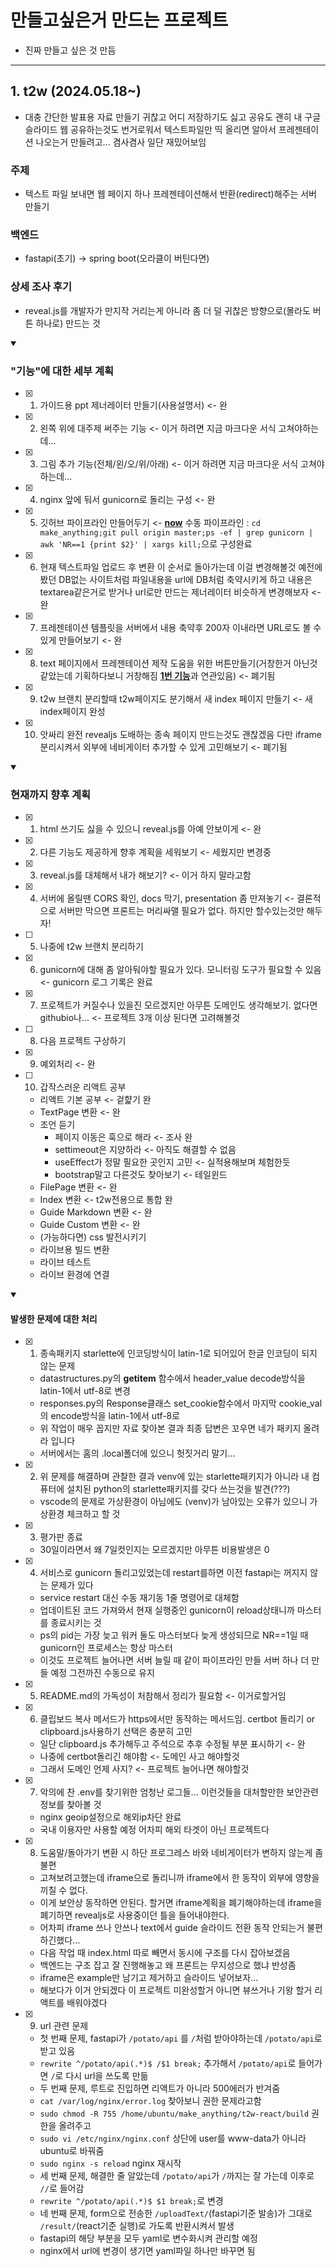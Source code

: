 # 만들고싶은거 만드는 프로젝트

- 진짜 만들고 싶은 것 만듬

---

## 1. t2w (2024.05.18~)

- 대충 간단한 발표용 자료 만들기 귀찮고 어디 저장하기도 싫고 공유도 괜히 내 구글 슬라이드 웹 공유하는것도 번거로워서 텍스트파일만 띡 올리면 알아서 프레젠테이션 나오는거 만들려고... 겸사겸사 일단 재밌어보임

### 주제

- 텍스트 파일 보내면 웹 페이지 하나 프레젠테이션해서 반환(redirect)해주는 서버 만들기

### 백엔드

- fastapi(초기) -> spring boot(오라클이 버틴다면)

### 상세 조사 후기 

- reveal.js를 개발자가 만지작 거리는게 아니라 좀 더 덜 귀찮은 방향으로(몰라도 버튼 하나로) 만드는 것

<details open>
<summary><h3>"기능"에 대한 세부 계획</h3></summary>
<div markdown="1">   

- [X] 1. 가이드용 ppt 제너레이터 만들기(사용설명서) <- 완

- [X] 2. 왼쪽 위에 대주제 써주는 기능 <- 이거 하려면 지금 마크다운 서식 고쳐야하는데...

- [X] 3. 그림 추가 기능(전체/왼/오/위/아래) <- 이거 하려면 지금 마크다운 서식 고쳐야하는데...

- [X] 4. nginx 앞에 둬서 gunicorn로 돌리는 구성 <- 완

- [X] 5. 깃허브 파이프라인 만들어두기 <- <U>**now**</U> 수동 파이프라인 : `cd make_anything;git pull origin master;ps -ef | grep gunicorn | awk 'NR==1 {print $2}' | xargs kill;`으로 구성완료

- [X] 6. 현재 텍스트파일 업로드 후 변환 이 순서로 돌아가는데 이걸 변경해볼것 예전에 봤던 DB없는 사이트처럼 파일내용을 url에 DB처럼 축약시키게 하고 내용은 textarea같은거로 받거나 url로만 만드는 제너레이터 비슷하게 변경해보자 <- 완

- [X] 7. 프레젠테이션 템플릿을 서버에서 내용 축약후 200자 이내라면 URL로도 볼 수 있게 만들어보기 <- 완

- [X] 8. text 페이지에서 프레젠테이션 제작 도움을 위한 버튼만들기(거창한거 아닌것 같았는데 기획하다보니 거창해짐 <U>**1번 기능**</U>과 연관있음) <- 폐기됨

- [X] 9. t2w 브랜치 분리할때 t2w페이지도 분기해서 새 index 페이지 만들기 <- 새 index페이지 완성

- [X] 10. 앗싸리 완전 revealjs 도배하는 종속 페이지 만드는것도 괜찮겠음 다만 iframe분리시켜서 외부에 네비게이터 추가할 수 있게 고민해보기 <- 폐기됨


</div>
</details>

<details open>
<summary><h3>현재까지 향후 계획</h3></summary>
<div markdown="1">   

- [X] 1. html 쓰기도 싫을 수 있으니 reveal.js를 아예 안보이게 <- 완

- [X] 2. 다른 기능도 제공하게 향후 계획을 세워보기 <- 세웠지만 변경중

- [X] 3. reveal.js를 대체해서 내가 해보기? <- 이거 하지 말라고함

- [X] 4. 서버에 올릴땐 CORS 확인, docs 막기, presentation 좀 만져놓기 <- 결론적으로 서버만 막으면 프론트는 머리싸맬 필요가 없다. 하지만 할수있는것만 해두자!

- [ ] 5. 나중에 t2w 브랜치 분리하기

- [X] 6. gunicorn에 대해 좀 알아둬야할 필요가 있다. 모니터링 도구가 필요할 수 있음 <- gunicorn 로그 기록은 완료

- [X] 7. 프로젝트가 커질수나 있을진 모르겠지만 아무튼 도메인도 생각해보기. 없다면 githubio나... <- 프로젝트 3개 이상 된다면 고려해볼것

- [ ] 8. 다음 프로젝트 구상하기

- [X] 9. 예외처리 <- 완

- [ ] 10. 갑작스러운 리액트 공부
  * 리액트 기본 공부 <- 겉햝기 완
  * TextPage 변환 <- 완
  * 조언 듣기
    - 페이지 이동은 훅으로 해라 <- 조사 완
    - settimeout은 지양하라 <- 아직도 해결할 수 없음
    - useEffect가 정말 필요한 곳인지 고민 <- 실적용해보며 체험한듯
    - bootstrap말고 다른것도 찾아보기 <- 테일윈드
  * FilePage 변환 <- 완
  * Index 변환 <- t2w전용으로 통합 완
  * Guide Markdown 변환 <- 완
  * Guide Custom 변환 <- 완
  * (가능하다면) css 발전시키기
  * 라이브용 빌드 변환
  * 라이브 테스트
  * 라이브 환경에 연결

</div>
</details>

<details open>
<summary><h4>발생한 문제에 대한 처리</h4></summary>
<div markdown="1">   

- [X] 1. 종속패키지 starlette에 인코딩방식이 latin-1로 되어있어 한글 인코딩이 되지 않는 문제
  * datastructures.py의 __getitem__ 함수에서 header_value decode방식을 latin-1에서 utf-8로 변경
  * responses.py의 Response클래스 set_cookie함수에서 마지막 cookie_val의 encode방식을 latin-1에서 utf-8로
  * 위 작업이 매우 꼽지만 자료 찾아본 결과 최종 답변은 꼬우면 네가 패키지 올려라 입니다
  * 서버에서는 홈의 .local폴더에 있으니 헛짓거리 말기...

- [X] 2. 위 문제를 해결하며 관찰한 결과 venv에 있는 starlette패키지가 아니라 내 컴퓨터에 설치된 python의 starlette패키지를 갖다 쓰는것을 발견(???)
  * vscode의 문제로 가상환경이 아님에도 (venv)가 남아있는 오류가 있으니 가상환경 체크하고 할 것

- [X] 3. 평가판 종료
  * 30일이라면서 왜 7일컷인지는 모르겠지만 아무튼 비용발생은 0

- [X] 4. 서비스로 gunicorn 돌리고있었는데 restart를하면 이전 fastapi는 꺼지지 않는 문제가 있다
  * service restart 대신 수동 재기동 1줄 명령어로 대체함
  * 업데이트된 코드 가져와서 현재 실행중인 gunicorn이 reload상태니까 마스터를 종료시키는 것
  * ps의 pid는 가장 늦고 워커 둘도 마스터보다 늦게 생성되므로 NR==1일 때 gunicorn인 프로세스는 항상 마스터
  * 이것도 프로젝트 늘어나면 서버 늘릴 때 같이 파이프라인 만들 서버 하나 더 만들 예정 그전까진 수동으로 유지

- [X] 5. README.md의 가독성이 처참해서 정리가 필요함 <- 이거로할거임

- [X] 6. 클립보드 복사 메서드가 https에서만 동작하는 메서드임. certbot 돌리기 or clipboard.js사용하기 선택은 충분히 고민
  * 일단 clipboard.js 추가해두고 주석으로 추후 수정될 부분 표시하기 <- 완
  * 나중에 certbot돌리긴 해야함 <- 도메인 사고 해야할것
  * 그래서 도메인 언제 사지? <- 프로젝트 늘어나면 해야할것

- [X] 7. 악의에 찬 .env를 찾기위한 엄청난 로그들... 이런것들을 대처할만한 보안관련 정보를 찾아볼 것
  * nginx geoip설정으로 해외ip차단 완료
  * 국내 이용자만 사용할 예정 어차피 해외 타겟이 아닌 프로젝트다

- [X] 8. 도움말/돌아가기 변환 시 하단 프로그레스 바와 네비게이터가 변하지 않는게 좀 불편
  * 고쳐보려고했는데 iframe으로 돌리니까 iframe에서 한 동작이 외부에 영향을 끼칠 수 없다.
  * 이게 보안상 동작하면 안된다. 할거면 iframe계획을 폐기해야하는데 iframe을 폐기하면 revealjs로 사용중이던 틀을 들어내야한다.
  * 어차피 iframe 쓰나 안쓰나 text에서 guide 슬라이드 전환 동작 안되는거 불편하긴했다...
  * 다음 작업 때 index.html 따로 빼면서 동시에 구조를 다시 잡아보겠음
  * 백엔드는 구조 잡고 잘 진행해놓고 왜 프론트는 무지성으로 했냐 반성좀
  * iframe은 example만 남기고 제거하고 슬라이드 넣어보자...
  * 해보다가 이거 안되겠다 이 프로젝트 미완성할거 아니면 뷰쓰거나 기왕 할거 리액트를 배워야겠다

- [X] 9. url 관련 문제
  * 첫 번째 문제, fastapi가 `/potato/api` 를 `/`처럼 받아야하는데 `/potato/api`로 받고 있음
  * `rewrite ^/potato/api(.*)$ /$1 break;` 추가해서 `/potato/api`로 들어가면 `/`로 다시 url을 쓰도록 만듦
  * 두 번째 문제, 루트로 진입하면 리액트가 아니라 500에러가 반겨줌
  * `cat /var/log/nginx/error.log` 찾아보니 권한 문제라고함
  * `sudo chmod -R 755 /home/ubuntu/make_anything/t2w-react/build` 권한을 올려주고
  * `sudo vi /etc/nginx/nginx.conf` 상단에 user를 www-data가 아니라 ubuntu로 바꿔줌
  * `sudo nginx -s reload` nginx 재시작
  * 세 번째 문제, 해결한 줄 알았는데 `/potato/api`가 `/`까지는 잘 가는데 이후로 `//`로 들어감
  * `rewrite ^/potato/api(.*)$ $1 break;`로 변경
  * 네 번째 문제, form으로 전송한 `/uploadText/`(fastapi기준 발송)가 그대로 `/result/`(react기준 실행)로 가도록 반환시켜서 발생
  * fastapi의 해당 부분을 모두 yaml로 변수화시켜 관리할 예정
  * nginx에서 url에 변경이 생기면 yaml파일 하나만 바꾸면 됨
</div>
</details>